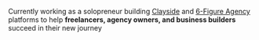 
Currently working as a solopreneur building [Clayside](https://clayside.co) and [6-Figure Agency](#) platforms to help **freelancers, agency owners, and business builders** succeed in their new journey
